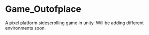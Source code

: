 # Game_Outofplace
A pixel platform sidescrolling game in unity. Will be adding different environments soon.

